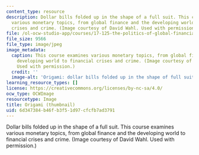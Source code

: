 ```yaml
---
content_type: resource
description: Dollar bills folded up in the shape of a full suit. This course examines
  various monetary topics, from global finance and the developing world to financial
  crises and crime. (Image courtesy of David Wahl. Used with permission.)
file: /ol-ocw-studio-app/courses/17-125-the-politics-of-global-financial-relations-fall-2007/6d347384b46fb3f51d97cfcfb7ad3791_17-125f07-th.jpg
file_size: 9566
file_type: image/jpeg
image_metadata:
  caption: This course examines various monetary topics, from global finance and the
    developing world to financial crises and crime. (Image courtesy of [David Wahl](http://www.creativecreativity.com/).
    Used with permission.)
  credit: ''
  image-alt: 'Origami: dollar bills folded up in the shape of full suit.'
learning_resource_types: []
license: https://creativecommons.org/licenses/by-nc-sa/4.0/
ocw_type: OCWImage
resourcetype: Image
title: Origami (thumbnail)
uid: 6d347384-b46f-b3f5-1d97-cfcfb7ad3791
---
```

Dollar bills folded up in the shape of a full suit. This course examines various monetary topics, from global finance and the developing world to financial crises and crime. (Image courtesy of David Wahl. Used with permission.)